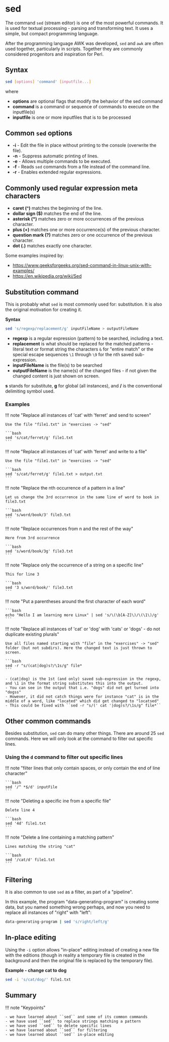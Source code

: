 # sed 

The command ``sed`` (stream editor) is one of the most powerful commands. It is used for textual processing - parsing and transforming text. It uses a simple, but compact programming language. 

After the programming language AWK was developed, ``sed`` and ``awk`` are often used together, particularly in scripts. Together they are commonly considered progenitors and inspiration for Perl. 

## Syntax 

```bash
sed [options] 'command' [inputfile...]
```

where 
- **options** are optional flags that modify the behavior of the sed command
- **command** is a command or sequence of commands to execute on the inputfile(s) 
- **inputfile** is one or more inputfiles that is to be processed 

## Common ``sed`` options 

- **-i** - Edit the file in place without printing to the console (overwrite the file).
- **-n** - Suppress automatic printing of lines.
- **-e** - Allows multiple commands to be executed.
- **-f** - Reads ``sed`` commands from a file instead of the command line.
- **-r** - Enables extended regular expressions. 

## Commonly used regular expression meta characters 

- **caret (^)** matches the beginning of the line.
- **dollar sign ($)** matches the end of the line.
- **asterisk (*)** matches zero or more occurrences of the previous character.
- **plus (+)** matches one or more occurrence(s) of the previous character.
- **question mark (?)** matches zero or one occurrence of the previous character.
- **dot (.)** matches exactly one character.

Some examples inspired by: 

- https://www.geeksforgeeks.org/sed-command-in-linux-unix-with-examples/
- https://en.wikipedia.org/wiki/Sed

## Substitution command

This is probably what ``sed`` is most commonly used for: substitution. It is also the original motivation for creating it. 

**Syntax**
```bash
sed 's/regexp/replacement/g' inputFileName > outputFileName
``` 

- **regexp** is a regular expression (pattern) to be searched, including a text. 
- **replacement** is what should be replaced for the matched patterns - literal text or format string the characters ``&`` for "entire match" or the special escape sequences ``\1`` through ``\9`` for the nth saved sub-expression.
- **inputFileName** is the file(s) to be searched
- **outputFileName** is the name(s) of the changed files - if not given the changed content is just shown on screen.  

**s** stands for substitute, **g** for global (all instances), and **/** is the conventional delimiting symbol used. 

### Examples 

!!! note "Replace all instances of 'cat' with 'ferret' and send to screen" 

    Use the file "file1.txt" in "exercises -> "sed" 

    ```bash
    sed 's/cat/ferret/g' file1.txt
    ``` 

!!! note "Replace all instances of 'cat' with 'ferret' and write to a file"

    Use the file "file1.txt" in "exercises -> "sed"

    ```bash
    sed 's/cat/ferret/g' file1.txt > output.txt
    ```

!!! note "Replace the nth occurrence of a pattern in a line" 

    Let us change the 3rd occurrence in the same line of word to book in file3.txt

    ```bash
    sed 's/word/book/3' file3.txt 
    ```

!!! note "Replace occurrences from n and the rest of the way"

    Here from 3rd occurrence 

    ```bash 
    sed 's/word/book/3g' file3.txt
    ```

!!! note "Replace only the occurrence of a string on a specific line" 

    This for line 3

    ```bash 
    sed '3 s/word/book/' file3.txt 
    ```

!!! note "Put a parentheses around the first character of each word" 

    ```bash 
    echo "Hello I am learning more Linux" | sed 's/\(\b[A-Z]\)/\(\1\)/g'
    ``` 

!!! note "Replace all instances of 'cat' or 'dog' with 'cats' or 'dogs' - do not duplicate existing plurals" 

    Use all files named starting with "file" in the "exercises" -> "sed" folder (but not subdirs). Here the changed text is just thrown to screen.  

    ```bash 
    sed -r "s/(cat|dog)s?/\1s/g" file*
    ```

    - (cat|dog) is the 1st (and only) saved sub-expression in the regexp, and \1 in the format string substitutes this into the output. 
    - You can see in the output that i.e. "dogs" did not get turned into "dogss"
    - However, it did not catch things were for instance "cat" is in the middle of a word, like "located" which did get changed to "locatsed" 
    - This could be fixed with ``sed -r "s/(' cat '|dog)s?/\1s/g" file*`` 

## Other common commands 

Besides substitution, ``sed`` can do many other things. There are around 25 ``sed`` commands. Here we will only look at the command to filter out specific lines. 

### Using the ``d`` command to filter out specific lines

!!! note "filter lines that only contain spaces, or only contain the end of line character" 

    ```bash 
    sed '/^ *$/d' inputFile 
    ```
   
!!! note "Deleting a specific ine from a specific file" 

    Delete line 4

    ```bash
    sed '4d' file1.txt 
    ``` 

!!! note "Delete a line containing a matching pattern" 

    Lines matching the string "cat" 

    ```bash 
    sed '/cat/d' file1.txt 
    ```
    
## Filtering

It is also common to use ``sed`` as a filter, as part of a "pipeline". 

In this example, the program "data-generating-program" is creating some data, but you named something wrong perhaps, and now you need to replace all instances of "right" with "left": 

```bash
data-generating-program | sed 's/right/left/g' 
```

## In-place editing

Using the ``-i`` option allows "in-place" editing instead of creating a new file with the editions (though in reality a temporary file is created in the background and then the original file is replaced by the temporary file). 

**Example - change cat to dog** 

```bash
sed -i 's/cat/dog/' file1.txt
``` 

## Summary 

!!! note "Keypoints" 

    - we have learned about ``sed`` and some of its common commands
    - we have used ``sed`` to replace strings matching a pattern
    - we have used ``sed`` to delete specific lines 
    - we have learned about ``sed`` for filtering 
    - we have learned about ``sed`` in-place editing 






